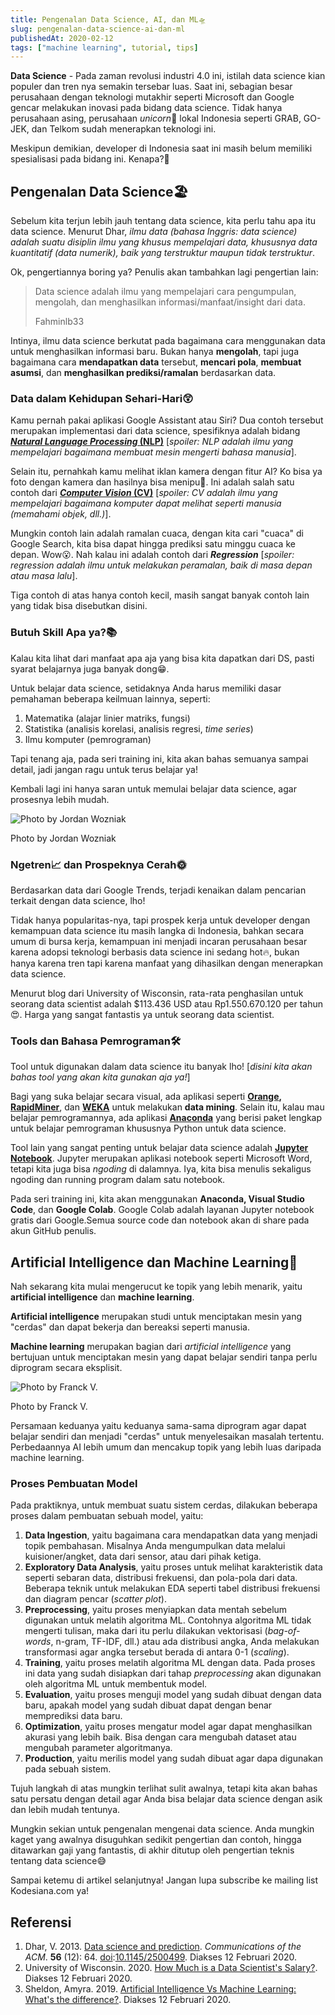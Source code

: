 ```yaml
---
title: Pengenalan Data Science, AI, dan ML🛸
slug: pengenalan-data-science-ai-dan-ml
publishedAt: 2020-02-12
tags: ["machine learning", tutorial, tips]
---
```


**Data Science** - Pada zaman revolusi industri 4.0 ini, istilah data science
kian populer dan tren nya semakin tersebar luas. Saat ini, sebagian besar
perusahaan dengan teknologi mutakhir seperti Microsoft dan Google gencar
melakukan inovasi pada bidang data science. Tidak hanya perusahaan asing,
perusahaan *unicorn*🦄 lokal Indonesia seperti GRAB, GO-JEK, dan Telkom sudah
menerapkan teknologi ini.

Meskipun demikian, developer di Indonesia saat ini masih belum memiliki
spesialisasi pada bidang ini. Kenapa?🤔

## Pengenalan Data Science🏖

Sebelum kita terjun lebih jauh tentang data science, kita perlu tahu apa itu
data science. Menurut Dhar, _ilmu data (bahasa Inggris: data science) adalah
suatu disiplin ilmu yang khusus mempelajari data, khususnya data kuantitatif
(data numerik), baik yang terstruktur maupun tidak terstruktur_.

Ok, pengertiannya boring ya? Penulis akan tambahkan lagi pengertian lain:

> Data science adalah ilmu yang mempelajari cara pengumpulan, mengolah, dan
> menghasilkan informasi/manfaat/insight dari data.
>
> Fahminlb33

Intinya, ilmu data science berkutat pada bagaimana cara menggunakan data untuk
menghasilkan informasi baru. Bukan hanya **mengolah**, tapi juga bagaimana cara
**mendapatkan data** tersebut, **mencari pola**, **membuat asumsi**, dan
**menghasilkan prediksi/ramalan** berdasarkan data.

### Data dalam Kehidupan Sehari-Hari😲

Kamu pernah pakai aplikasi Google Assistant atau Siri? Dua contoh tersebut
merupakan implementasi dari data science, spesifiknya adalah bidang **[_Natural
Language Processing_
(NLP)](https://en.wikipedia.org/wiki/Natural_language_processing)** \[_spoiler:
NLP adalah ilmu yang mempelajari bagaimana membuat mesin mengerti bahasa
manusia_\].

Selain itu, pernahkah kamu melihat iklan kamera dengan fitur AI? Ko bisa ya foto
dengan kamera dan hasilnya bisa menipu🤣. Ini adalah salah satu contoh dari
**[_Computer Vision_ (CV)](https://en.wikipedia.org/wiki/Computer_vision)**
\[_spoiler: CV adalah ilmu yang mempelajari bagaimana komputer dapat melihat
seperti manusia (memahami objek, dll.)_\].

Mungkin contoh lain adalah ramalan cuaca, dengan kita cari "cuaca" di Google
Search, kita bisa dapat hingga prediksi satu minggu cuaca ke depan. Wow😮. Nah
kalau ini adalah contoh dari _**Regression**_ \[_spoiler: regression adalah ilmu
untuk melakukan peramalan, baik di masa depan atau masa lalu_\].

Tiga contoh di atas hanya contoh kecil, masih sangat banyak contoh lain yang
tidak bisa disebutkan disini.

### Butuh Skill Apa ya?📚

Kalau kita lihat dari manfaat apa aja yang bisa kita dapatkan dari DS, pasti
syarat belajarnya juga banyak dong😁.

Untuk belajar data science, setidaknya Anda harus memiliki dasar pemahaman
beberapa keilmuan lainnya, seperti:

1. Matematika (alajar linier matriks, fungsi)
2. Statistika (analisis korelasi, analisis regresi, _time series_)
3. Ilmu komputer (pemrograman)

Tapi tenang aja, pada seri training ini, kita akan bahas semuanya sampai detail,
jadi jangan ragu untuk terus belajar ya!

Kembali lagi ini hanya saran untuk memulai belajar data science, agar prosesnya
lebih mudah.

![Photo by Jordan Wozniak](https://source.unsplash.com/xP_AGmeEa6s/1200x675)

Photo by Jordan Wozniak

### Ngetren📈 dan Prospeknya Cerah🌞

Berdasarkan data dari Google Trends, terjadi kenaikan dalam pencarian terkait
dengan data science, lho!

<script type="text/javascript" src="https://ssl.gstatic.com/trends_nrtr/2051_RC11/embed_loader.js"></script>
<script type="text/javascript">trends.embed.renderExploreWidget("TIMESERIES", {"comparisonItem":[{"keyword":"data science","geo":"ID","time":"today 12-m"}],"category":0,"property":""}, {"exploreQuery":"geo=ID&q=data%20science&date=today 12-m","guestPath":"https://trends.google.com:443/trends/embed/"});</script>

Tidak hanya popularitas-nya, tapi prospek kerja untuk developer dengan kemampuan
data science itu masih langka di Indonesia, bahkan secara umum di bursa kerja,
kemampuan ini menjadi incaran perusahaan besar karena adopsi teknologi berbasis
data science ini sedang hot🔥, bukan hanya karena tren tapi karena manfaat yang
dihasilkan dengan menerapkan data science.

Menurut blog dari University of Wisconsin, rata-rata penghasilan untuk seorang
data scientist adalah $113.436 USD atau Rp1.550.670.120 per tahun😍. Harga yang
sangat fantastis ya untuk seorang data scientist.

### Tools dan Bahasa Pemrograman🛠

Tool untuk digunakan dalam data science itu banyak lho! \[_disini kita akan
bahas tool yang akan kita gunakan aja ya!_\]

Bagi yang suka belajar secara visual, ada aplikasi seperti
**[Orange](https://orange.biolab.si/), [RapidMiner](https://rapidminer.com/)**,
dan **[WEKA](https://www.cs.waikato.ac.nz/ml/weka/)** untuk melakukan **data
mining**. Selain itu, kalau mau belajar pemrogramannya, ada aplikasi
**[Anaconda](https://www.anaconda.com/)** yang berisi paket lengkap untuk
belajar pemrograman khususnya Python untuk data science.

Tool lain yang sangat penting untuk belajar data science adalah **[Jupyter
Notebook](https://jupyter.org/)**. Jupyter merupakan aplikasi notebook seperti
Microsoft Word, tetapi kita juga bisa _ngoding_ di dalamnya. Iya, kita bisa
menulis sekaligus ngoding dan running program dalam satu notebook.

Pada seri training ini, kita akan menggunakan **Anaconda, Visual Studio Code**,
dan **Google Colab**. Google Colab adalah layanan Jupyter notebook gratis dari
Google.Semua source code dan notebook akan di share pada akun GitHub penulis.

## Artificial Intelligence dan Machine Learning👾

Nah sekarang kita mulai mengerucut ke topik yang lebih menarik, yaitu
**artificial intelligence** dan **machine learning**.

**Artificial intelligence** merupakan studi untuk menciptakan mesin yang
"cerdas" dan dapat bekerja dan bereaksi seperti manusia.

**Machine learning** merupakan bagian dari _artificial intelligence_ yang
bertujuan untuk menciptakan mesin yang dapat belajar sendiri tanpa perlu
diprogram secara eksplisit.

![Photo by Franck V.](https://source.unsplash.com/U3sOwViXhkY/1200x647)

Photo by Franck V.

Persamaan keduanya yaitu keduanya sama-sama diprogram agar dapat belajar sendiri
dan menjadi "cerdas" untuk menyelesaikan masalah tertentu. Perbedaannya AI lebih
umum dan mencakup topik yang lebih luas daripada machine learning.

### Proses Pembuatan Model

Pada praktiknya, untuk membuat suatu sistem cerdas, dilakukan beberapa proses
dalam pembuatan sebuah model, yaitu:

1. **Data Ingestion**, yaitu bagaimana cara mendapatkan data yang menjadi topik
   pembahasan. Misalnya Anda mengumpulkan data melalui kuisioner/angket, data
   dari sensor, atau dari pihak ketiga.
2. **Exploratory Data Analysis**, yaitu proses untuk melihat karakteristik data
   seperti sebaran data, distribusi frekuensi, dan pola-pola dari data. Beberapa
   teknik untuk melakukan EDA seperti tabel distribusi frekuensi dan diagram
   pencar (_scatter plot_).
3. **Preprocessing**, yaitu proses menyiapkan data mentah sebelum digunakan
   untuk melatih algoritma ML. Contohnya algoritma ML tidak mengerti tulisan,
   maka dari itu perlu dilakukan vektorisasi (_bag-of-words_, n-gram, TF-IDF,
   dll.) atau ada distribusi angka, Anda melakukan transformasi agar angka
   tersebut berada di antara 0-1 (_scaling_).
4. **Training**, yaitu proses melatih algoritma ML dengan data. Pada proses ini
   data yang sudah disiapkan dari tahap _preprocessing_ akan digunakan oleh
   algoritma ML untuk membentuk model.
5. **Evaluation**, yaitu proses menguji model yang sudah dibuat dengan data
   baru, apakah model yang sudah dibuat dapat dengan benar memprediksi data
   baru.
6. **Optimization**, yaitu proses mengatur model agar dapat menghasilkan akurasi
   yang lebih baik. Bisa dengan cara mengubah dataset atau mengubah parameter
   algoritmanya.
7. **Production**, yaitu merilis model yang sudah dibuat agar dapa digunakan
   pada sebuah sistem.

Tujuh langkah di atas mungkin terlihat sulit awalnya, tetapi kita akan bahas
satu persatu dengan detail agar Anda bisa belajar data science dengan asik dan
lebih mudah tentunya.

Mungkin sekian untuk pengenalan mengenai data science. Anda mungkin kaget yang
awalnya disuguhkan sedikit pengertian dan contoh, hingga ditawarkan gaji yang
fantastis, di akhir ditutup oleh pengertian teknis tentang data science😅

Sampai ketemu di artikel selanjutnya! Jangan lupa subscribe ke mailing list
Kodesiana.com ya!

## Referensi

1. Dhar, V. 2013. [Data science and
   prediction](http://cacm.acm.org/magazines/2013/12/169933-data-science-and-prediction/fulltext). *Communications
   of the ACM*. **56** (12):
   64. [doi](https://id.wikipedia.org/wiki/Digital_object_identifier):[10.1145/2500499](https://doi.org/10.1145%2F2500499).
   Diakses 12 Februari 2020.
2. University of Wisconsin. 2020. [How Much is a Data Scientist's
   Salary?](https://datasciencedegree.wisconsin.edu/data-science/data-scientist-salary/).
   Diakses 12 Februari 2020.
3. Sheldon, Amyra. 2019. [Artificial Intelligence Vs Machine Learning: What's
   the
   difference?](https://hackernoon.com/artificial-intelligence-vs-machine-learning-whats-the-difference-9e35u30a0).
   Diakses 12 Februari 2020.
